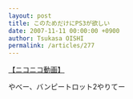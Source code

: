 ```yaml
---
layout: post
title: このためだけにPS3が欲しい
date: 2007-11-11 00:00:00 +0900
author: Tsukasa OISHI
permalink: /articles/277
---
```


<script type="text/javascript" src="http://ext.nicovideo.jp/thumb_watch/sm1128109?w=490&amp;h=307"></script>

<noscript><a href="http://www.nicovideo.jp/watch/sm1128109">【ニコニコ動画】</a></noscript>

やべー、バンピートロット2やりてー
